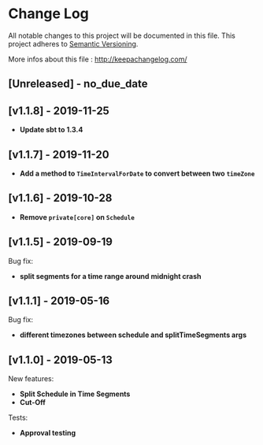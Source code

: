 # Change Log
All notable changes to this project will be documented in this file.
This project adheres to [Semantic Versioning](http://semver.org/).

More infos about this file : http://keepachangelog.com/

## [Unreleased] - no_due_date

## [v1.1.8] - 2019-11-25

- **Update sbt to 1.3.4**

## [v1.1.7] - 2019-11-20

- **Add a method to `TimeIntervalForDate` to convert between two `timeZone`**

## [v1.1.6] - 2019-10-28

- **Remove `private[core]` on `Schedule`**

## [v1.1.5] - 2019-09-19

Bug fix:
- **split segments for a time range around midnight crash**

## [v1.1.1] - 2019-05-16

Bug fix:
- **different timezones between schedule and splitTimeSegments args**

## [v1.1.0] - 2019-05-13

New features:
- **Split Schedule in Time Segments**
- **Cut-Off**

Tests:
- **Approval testing**
